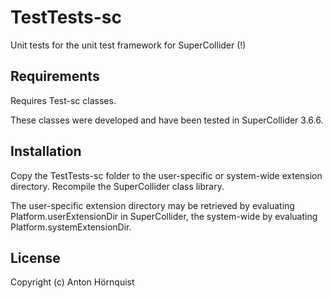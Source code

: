 # TestTests-sc

Unit tests for the unit test framework for SuperCollider (!)

## Requirements

Requires Test-sc classes.

These classes were developed and have been tested in SuperCollider 3.6.6.

## Installation

Copy the TestTests-sc folder to the user-specific or system-wide extension directory. Recompile the SuperCollider class library.

The user-specific extension directory may be retrieved by evaluating Platform.userExtensionDir in SuperCollider, the system-wide by evaluating Platform.systemExtensionDir.

## License

Copyright (c) Anton Hörnquist
